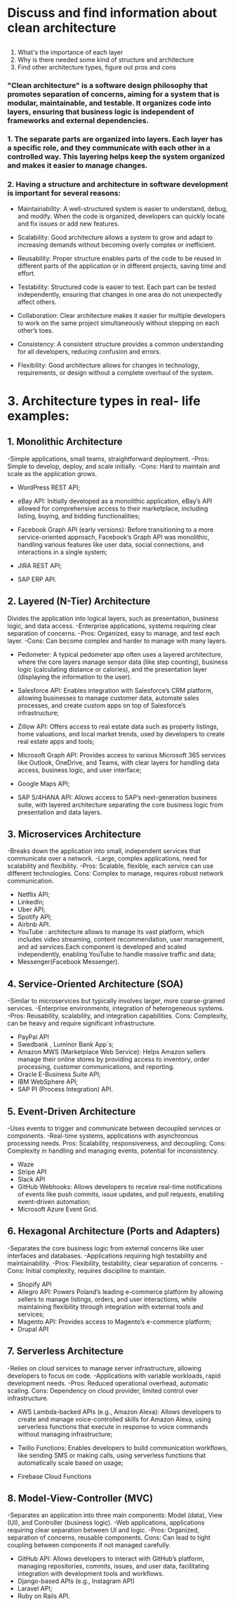 # Discuss and find information about clean architecture

## 
1. What's the importance of each layer
2. Why is there needed some kind of structure and architecture
3. Find other architecture types, figure out pros and cons



### "Clean architecture" is a software design philosophy that promotes separation of concerns, aiming for a system that is modular, maintainable, and testable. It organizes code into layers, ensuring that business logic is independent of frameworks and external dependencies.


### 1. The separate parts are organized into layers. Each layer has a specific role, and they communicate with each other in a controlled way. This layering helps keep the system organized and makes it easier to manage changes.

### 2. Having a structure and architecture in software development is important for several reasons:

- Maintainability: A well-structured system is easier to understand, debug, and modify. When the code is organized, developers can quickly locate and fix issues or add new features.

- Scalability: Good architecture allows a system to grow and adapt to increasing demands without becoming overly complex or inefficient.

- Reusability: Proper structure enables parts of the code to be reused in different parts of the application or in different projects, saving time and effort.

- Testability: Structured code is easier to test. Each part can be tested independently, ensuring that changes in one area do not unexpectedly affect others.

- Collaboration: Clear architecture makes it easier for multiple developers to work on the same project simultaneously without stepping on each other’s toes.

- Consistency: A consistent structure provides a common understanding for all developers, reducing confusion and errors.

- Flexibility: Good architecture allows for changes in technology, requirements, or design without a complete overhaul of the system.

# 3. Architecture types in  real- life examples:

## 1. Monolithic Architecture 
-Simple applications, small teams, straightforward deployment.
-Pros: Simple to develop, deploy, and scale initially.
-Cons: Hard to maintain and scale as the application grows.

- WordPress REST API;
- eBay API: 
   Initially developed as a monolithic application, eBay’s API allowed for comprehensive access to their marketplace, including listing, buying, and bidding functionalities;
 
- Facebook Graph API (early versions): 
    Before transitioning to a more service-oriented approach, Facebook’s Graph API was monolithic, handling various features like user data, social connections, and interactions in a single system;
- JIRA REST API;  
- SAP ERP API.

## 2. Layered (N-Tier) Architecture
Divides the application into logical layers, such as presentation, business logic, and data access.
-Enterprise applications, systems requiring clear separation of concerns.
-Pros: Organized, easy to manage, and test each layer.
-Cons: Can become complex and harder to manage with many layers.

- Pedometer: A typical pedometer app often uses a layered architecture, where the core layers manage sensor data (like step counting), business logic (calculating distance or calories), and the presentation layer (displaying the information to the user).
  
- Salesforce API: Enables integration with Salesforce’s CRM platform, allowing businesses to manage customer data, automate sales processes, and create custom apps on top of Salesforce’s infrastructure;
  
- Zillow API: Offers access to real estate data such as property listings, home valuations, and local market trends, used by developers to create real estate apps and tools;

- Microsoft Graph API: Provides access to various Microsoft 365 services like Outlook, OneDrive, and Teams, with clear layers for handling data access, business logic, and user interface;
- Google Maps API;
- SAP S/4HANA API: Allows access to SAP’s next-generation business suite, with layered architecture separating the core business logic from presentation and data layers.
  
## 3. Microservices Architecture 
-Breaks down the application into small, independent services that communicate over a network.
-Large, complex applications, need for scalability and flexibility.
-Pros: Scalable, flexible, each service can use different technologies.
Cons: Complex to manage, requires robust network communication.

- Netflix API;
- LinkedIn; 
- Uber API;
- Spotify API; 
- Airbnb API.
- YouTube : architecture allows  to manage its vast platform, which includes video streaming, content recommendation, user management, and ad services.Each component is developed and scaled independently, enabling YouTube to handle massive traffic and data;
- Messenger(Facebook Messenger).
  
## 4. Service-Oriented Architecture (SOA)
-Similar to microservices but typically involves larger, more coarse-grained services.
-Enterprise environments, integration of heterogeneous systems.
-Pros: Reusability, scalability, and integration capabilities.
Cons: Complexity, can be heavy and require significant infrastructure.

- PayPal API
- Swedbank ,  Luminor Bank App`s;
- Amazon MWS (Marketplace Web Service): Helps Amazon sellers manage their online stores by providing access to inventory, order processing, customer communications, and reporting.
- Oracle E-Business Suite API;
- IBM WebSphere API;
- SAP PI (Process Integration) API.
  
## 5. Event-Driven Architecture
-Uses events to trigger and communicate between decoupled services or components.
-Real-time systems, applications with asynchronous processing needs.
Pros: Scalability, responsiveness, and decoupling.
Cons: Complexity in handling and managing events, potential for inconsistency.

- Waze
- Stripe API
- Slack API
- GitHub Webhooks: Allows developers to receive real-time notifications of events like push commits, issue updates, and pull requests, enabling event-driven automation;
- Microsoft Azure Event Grid.
  
## 6. Hexagonal Architecture (Ports and Adapters)
-Separates the core business logic from external concerns like user interfaces and databases.
-Applications requiring high testability and maintainability.
-Pros: Flexibility, testability, clear separation of concerns.
-Cons: Initial complexity, requires discipline to maintain.

- Shopify API
- Allegro API: Powers Poland’s leading e-commerce platform by allowing sellers to manage listings, orders, and user interactions, while maintaining flexibility through integration with external tools and services;
- Magento API: Provides access to Magento’s e-commerce platform;
- Drupal API 

## 7. Serverless Architecture
-Relies on cloud services to manage server infrastructure, allowing developers to focus on code.
-Applications with variable workloads, rapid development needs.
-Pros: Reduced operational overhead, automatic scaling.
Cons: Dependency on cloud provider, limited control over infrastructure.

- AWS Lambda-backed APIs (e.g., Amazon Alexa): Allows developers to create and manage voice-controlled skills for Amazon Alexa, using serverless functions that execute in response to voice commands without managing infrastructure;
  
- Twilio Functions: Enables developers to build communication workflows, like sending SMS or making calls, using serverless functions that automatically scale based on usage;
- Firebase Cloud Functions 

## 8. Model-View-Controller (MVC)
-Separates an application into three main components: Model (data), View (UI), and Controller (business logic).
-Web applications, applications requiring clear separation between UI and logic.
-Pros: Organized, separation of concerns, reusable components.
Cons: Can lead to tight coupling between components if not managed carefully.

- GitHub API: Allows developers to interact with GitHub’s platform, managing repositories, commits, issues, and user data, facilitating integration with development tools and workflows.
- Django-based APIs (e.g., Instagram API)
- Laravel API;
- Ruby on Rails API.
  

